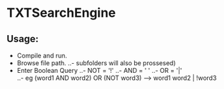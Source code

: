 TXTSearchEngine
===============

Usage:
------

- Compile and run.
- Browse file path. 
..- subfolders will also be prossesed)
- Enter Boolean Query 
..- NOT = '!'
..- AND = ' '
..- OR  = '|'	
..- eg (word1 AND word2) OR (NOT word3) --> word1 word2 | !word3
